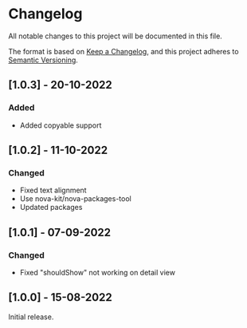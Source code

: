 # Changelog

All notable changes to this project will be documented in this file.

The format is based on [Keep a Changelog](https://keepachangelog.com/en/1.0.0/),
and this project adheres to [Semantic Versioning](https://semver.org/spec/v2.0.0.html).

## [1.0.3] - 20-10-2022

### Added

- Added copyable support

## [1.0.2] - 11-10-2022

### Changed

- Fixed text alignment
- Use nova-kit/nova-packages-tool
- Updated packages

## [1.0.1] - 07-09-2022

### Changed

- Fixed "shouldShow" not working on detail view

## [1.0.0] - 15-08-2022

Initial release.
